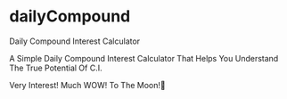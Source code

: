 # dailyCompound
Daily Compound Interest Calculator

A Simple Daily Compound Interest Calculator That Helps You Understand The True Potential Of C.I.

 Very Interest! Much WOW! To The Moon!🚀

